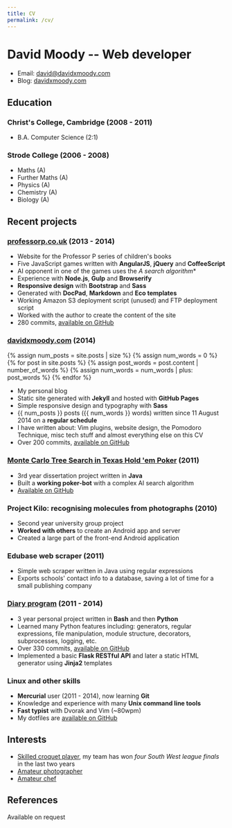 ```yaml
---
title: CV
permalink: /cv/
---
```


# David Moody -- Web developer

- Email: <david@davidxmoody.com>
- Blog: [davidxmoody.com](http://davidxmoody.com/)

## Education

### Christ's College, Cambridge (2008 - 2011)

- B.A. Computer Science (2:1)

### Strode College (2006 - 2008)

- Maths (A)
- Further Maths (A)
- Physics (A)
- Chemistry (A)
- Biology (A)

## Recent projects

### [professorp.co.uk](http://professorp.co.uk) (2013 - 2014)

- Website for the Professor P series of children's books
- Five JavaScript games written with **AngularJS**, **jQuery** and **CoffeeScript**
- AI opponent in one of the games uses the **A* search algorithm**
- Experience with **Node.js**, **Gulp** and **Browserify**
- **Responsive design** with **Bootstrap** and **Sass**
- Generated with **DocPad**, **Markdown** and **Eco templates**
- Working Amazon S3 deployment script (unused) and FTP deployment script
- Worked with the author to create the content of the site
- 280 commits, [available on GitHub](https://github.com/davidxmoody/professorp.co.uk)

### [davidxmoody.com](http://davidxmoody.com/) (2014)

{% assign num_posts = site.posts | size %}
{% assign num_words = 0 %}
{% for post in site.posts %}
  {% assign post_words = post.content | number_of_words %}
  {% assign num_words = num_words | plus: post_words %}
{% endfor %}

- My personal blog
- Static site generated with **Jekyll** and hosted with **GitHub Pages**
- Simple responsive design and typography with **Sass**
- {{ num_posts }} posts ({{ num_words }} words) written since 11 August 2014 on a **regular&nbsp;schedule**
- I have written about: Vim plugins, website design, the Pomodoro Technique, misc tech stuff and almost everything else on this CV
- Over 200 commits, [available on GitHub](https://github.com/davidxmoody/davidxmoody.github.io)

### [Monte Carlo Tree Search in Texas Hold 'em Poker](/mcts-in-texas-hold-em-poker-a-retrospective/) (2011)

- 3rd year dissertation project written in **Java**
- Built a **working poker-bot** with a complex AI search algorithm
- [Available on GitHub](https://github.com/davidxmoody/mctsbot)

### Project Kilo: recognising molecules from photographs (2010)

- Second year university group project
- **Worked with others** to create an Android app and server
- Created a large part of the front-end Android application

### Edubase web scraper (2011)

- Simple web scraper written in Java using regular expressions
- Exports schools' contact info to a database, saving a lot of time for a small publishing company

### [Diary program](/lessons-learned-from-a-three-year-programming-project-part-1/) (2011 - 2014)

- 3 year personal project written in **Bash** and then **Python**
- Learned many Python features including: generators, regular expressions, file manipulation, module structure, decorators, subprocesses, logging, etc.
- Over 330 commits, [available on GitHub](https://github.com/davidxmoody/diary)
- Implemented a basic **Flask RESTful API** and later a static HTML generator using **Jinja2** templates

### Linux and other skills

- **Mercurial** user (2011 - 2014), now learning **Git**
- Knowledge and experience with many **Unix command line tools**
- **Fast typist** with Dvorak and Vim (~80wpm)
- My dotfiles are [available on GitHub](https://github.com/davidxmoody/dotfiles)

## Interests

- [Skilled croquet player](/my-experiences-playing-croquet/), my team has won *four South West league finals* in the last two years
- [Amateur photographer](/my-10-best-tenerife-photos/)
- [Amateur chef](/20-of-my-favourite-cooking-photos/)

## References

Available on request

